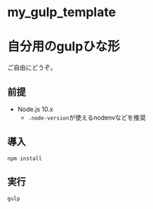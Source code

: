 my_gulp_template
=====================

# 自分用のgulpひな形

ご自由にどうぞ。

## 前提
* Node.js 10.x
    * `.node-version`が使えるnodenvなどを推奨


## 導入
    npm install

## 実行
    gulp
